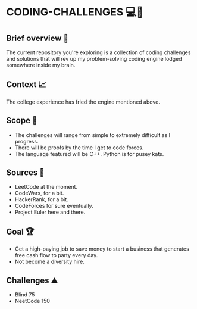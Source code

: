 # CODING-CHALLENGES :computer::dart:

## Brief overview :memo:

The current repository you're exploring is a collection of coding challenges and solutions that will rev up my problem-solving coding engine lodged somewhere inside my brain.

## Context :chart_with_upwards_trend:

The college experience has fried the engine mentioned above. 

## Scope :telescope:

- The challenges will range from simple to extremely difficult as I progress.
- There will be proofs by the time I get to code forces. 
- The language featured will be C++. Python is for pusey kats. 

## Sources :book:

- LeetCode at the moment. 
- CodeWars, for a bit. 
- HackerRank, for a bit.
- CodeForces for sure eventually. 
- Project Euler here and there. 

## Goal :trophy:

- Get a high-paying job to save money to start a business that generates free cash flow to party every day.
- Not become a diversity hire.

## Challenges :mountain:

- Blind 75
- NeetCode 150